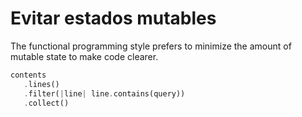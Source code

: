 # Evitar estados mutables
The functional programming style prefers to minimize the amount of mutable state to make code clearer.

```rust
contents
   .lines()
   .filter(|line| line.contains(query))
   .collect()
```
